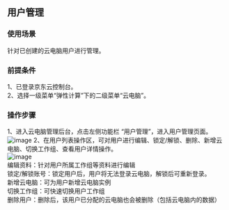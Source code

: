 ## 用户管理
### 使用场景
针对已创建的云电脑用户进行管理。<br>
### 前提条件
1、已登录京东云控制台。<br>
2、选择一级菜单“弹性计算”下的二级菜单“云电脑”。<br>
### 操作步骤
1、进入云电脑管理后台，点击左侧功能栏  “用户管理”，进入用户管理页面。<br>
![image](https://user-images.githubusercontent.com/103625856/172789371-2d1c3fcb-e568-4085-92ab-d408ae519d3d.png)
2、在用户列表操作区，可对用户进行编辑、锁定/解锁、删除、新增云电脑、切换工作组、查看用户详情操作。<br>
![image](https://user-images.githubusercontent.com/103625856/172808330-46f32c84-f0d0-4975-a77b-d21976b0114e.png)<br>
编辑资料：针对用户所属工作组等资料进行编辑<br>
锁定/解锁账号：锁定用户后，用户将无法登录云电脑，解锁后可重新登录。<br>
新增云电脑：可为用户新增云电脑实例<br>
切换工作组：可快速切换用户工作组<br>
删除用户：删除后，该用户已分配的云电脑也会被删除（包括云电脑内的数据）<br>



    
